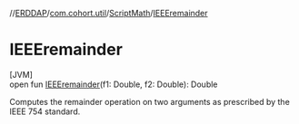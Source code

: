 //[ERDDAP](../../../index.md)/[com.cohort.util](../index.md)/[ScriptMath](index.md)/[IEEEremainder](-i-e-e-eremainder.md)

# IEEEremainder

[JVM]\
open fun [IEEEremainder](-i-e-e-eremainder.md)(f1: Double, f2: Double): Double

Computes the remainder operation on two arguments as prescribed by the IEEE 754 standard.